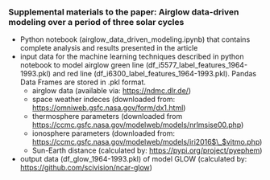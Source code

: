 ### Supplemental materials to the paper: Airglow data-driven modeling over a period of three solar cycles
- Python notebook (airglow_data_driven_modeling.ipynb) that contains complete analysis and results presented in the article
- input data for the machine learning techniques described in python notebook to model airglow green line (df_i5577_label_features_1964-1993.pkl) and red line (df_i6300_label_features_1964-1993.pkl). Pandas Data Frames are stored in .pkl format.
  - airglow data (available via: https://ndmc.dlr.de/)
  - space weather indeces (downloaded from: https://omniweb.gsfc.nasa.gov/form/dx1.html)
  - thermosphere parameters (downloaded from https://ccmc.gsfc.nasa.gov/modelweb/models/nrlmsise00.php)
  - ionosphere parameters (downloaded from: https://ccmc.gsfc.nasa.gov/modelweb/models/iri2016$\_$vitmo.php)
  - Sun-Earth distance (calculated by: https://pypi.org/project/pyephem)
- output data (df_glow_1964-1993.pkl) of model GLOW (calculated by: https://github.com/scivision/ncar-glow)
